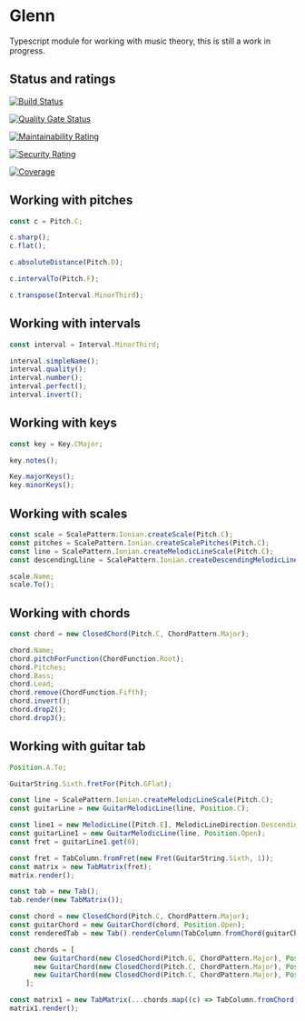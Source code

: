 # Glenn

Typescript module for working with music theory, this is still a work in progress.

## Status and ratings

[![Build Status](https://github.com/pedromsantos/glenn/actions/workflows/build.yml/badge.svg)](https://github.com/pedromsantos/glenn/actions/workflows/build.yml)

[![Quality Gate Status](https://sonarcloud.io/api/project_badges/measure?project=pedromsantos_glenn&metric=alert_status)](https://sonarcloud.io/summary/new_code?id=pedromsantos_glenn)

[![Maintainability Rating](https://sonarcloud.io/api/project_badges/measure?project=pedromsantos_glenn&metric=sqale_rating)](https://sonarcloud.io/summary/new_code?id=pedromsantos_glenn)

[![Security Rating](https://sonarcloud.io/api/project_badges/measure?project=pedromsantos_glenn&metric=security_rating)](https://sonarcloud.io/summary/new_code?id=pedromsantos_glenn)

[![Coverage](https://sonarcloud.io/api/project_badges/measure?project=pedromsantos_glenn&metric=coverage)](https://sonarcloud.io/summary/new_code?id=pedromsantos_glenn)

## Working with pitches

```TypeScript
const c = Pitch.C;

c.sharp();
c.flat();

c.absoluteDistance(Pitch.D);

c.intervalTo(Pitch.F);

c.transpose(Interval.MinorThird);
```

## Working with intervals

```TypeScript
const interval = Interval.MinorThird;

interval.simpleName();
interval.quality();
interval.number();
interval.perfect();
interval.invert();

```

## Working with keys

```TypeScript
const key = Key.CMajor;

key.notes();

Key.majorKeys();
key.minorKeys();

```

## Working with scales

```TypeScript
const scale = ScalePattern.Ionian.createScale(Pitch.C);
const pitches = ScalePattern.Ionian.createScalePitches(Pitch.C);
const line = ScalePattern.Ionian.createMelodicLineScale(Pitch.C);
const descendingLline = ScalePattern.Ionian.createDescendingMelodicLineScale(Pitch.C);

scale.Name;
scale.To();
```

## Working with chords

```TypeScript
const chord = new ClosedChord(Pitch.C, ChordPattern.Major);

chord.Name;
chord.pitchForFunction(ChordFunction.Root);
chord.Pitches;
chord.Bass;
chord.Lead;
chord.remove(ChordFunction.Fifth);
chord.invert();
chord.drop2();
chord.drop3();

```

## Working with guitar tab

```TypeScript
Position.A.To;

GuitarString.Sixth.fretFor(Pitch.GFlat);

const line = ScalePattern.Ionian.createMelodicLineScale(Pitch.C);
const guitarLine = new GuitarMelodicLine(line, Position.C);

const line1 = new MelodicLine([Pitch.E], MelodicLineDirection.Descending);
const guitarLine1 = new GuitarMelodicLine(line, Position.Open);
const fret = guitarLine1.get(0);

const fret = TabColumn.fromFret(new Fret(GuitarString.Sixth, 1));
const matrix = new TabMatrix(fret);
matrix.render();

const tab = new Tab();
tab.render(new TabMatrix());

const chord = new ClosedChord(Pitch.C, ChordPattern.Major);
const guitarChord = new GuitarChord(chord, Position.Open);
const renderedTab = new Tab().renderColumn(TabColumn.fromChord(guitarChord));

const chords = [
      new GuitarChord(new ClosedChord(Pitch.G, ChordPattern.Major), Position.Open),
      new GuitarChord(new ClosedChord(Pitch.C, ChordPattern.Major), Position.Open),
      new GuitarChord(new ClosedChord(Pitch.C, ChordPattern.Major), Position.C),
    ];

const matrix1 = new TabMatrix(...chords.map((c) => TabColumn.fromChord(c)));
matrix1.render();

```
